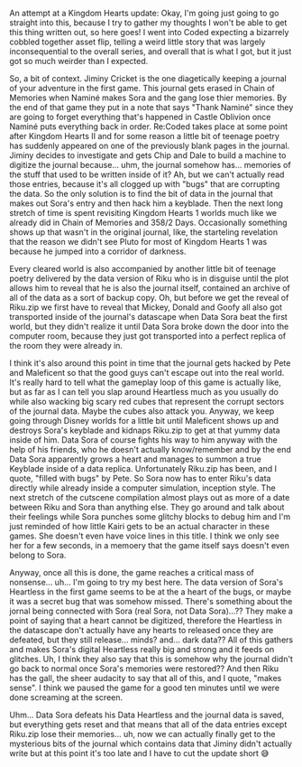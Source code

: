 An attempt at a Kingdom Hearts update:
Okay, I'm going just going to go straight into this, because I try to gather my thoughts I won't be able to get this thing written out, so here goes!
I went into Coded expecting a bizarrely cobbled together asset flip, telling a weird little story that was largely inconsequential to the overall series, and overall that is what I got, but it just got so much weirder than I expected.

So, a bit of context. Jiminy Cricket is the one diagetically keeping a journal of your adventure in the first game. This journal gets erased in Chain of Memories when Naminé makes Sora and the gang lose thier memories. By the end of that game they put in a note that says "Thank Naminé" since they are going to forget everything that's happened in Castle Oblivion once Naminé puts everything back in order.
Re:Coded takes place at some point after Kingdom Hearts II and for some reason a little bit of teenage poetry has suddenly appeared on one of the previously blank pages in the journal. Jiminy decides to investigate and gets Chip and Dale to build a machine to digitize the journal because... uhm, the journal somehow has... memories of the stuff that used to be written inside of it?
Ah, but we can't actually read those entries, because it's all clogged up with "bugs" that are corrupting the data. So the only solution is to find the bit of data in the journal that makes out Sora's entry and then hack him a keyblade.
Then the next long stretch of time is spent revisiting Kingdom Hearts 1 worlds much like we already did in Chain of Memories and 358/2 Days. Occasionally something shows up that wasn't in the original journal, like, the starteling revelation that the reason we didn't see Pluto for most of Kingdom Hearts 1 was because he jumped into a corridor of darkness.

Every cleared world is also accompanied by another little bit of teenage poetry delivered by the data version of Riku who is in disguise until the plot allows him to reveal that he is also the journal itself, contained an archive of all of the data as a sort of backup copy.
Oh, but before we get the reveal of Riku.zip we first have to reveal that Mickey, Donald and Goofy all also got transported inside of the journal's datascape when Data Sora beat the first world, but they didn't realize it until Data Sora broke down the door into the computer room, because they just got transported into a perfect replica of the room they were already in.

I think it's also around this point in time that the journal gets hacked by Pete and Maleficent so that the good guys can't escape out into the real world.
It's really hard to tell what the gameplay loop of this game is actually like, but as far as I can tell you slap around Heartless much as you usually do while also wacking big scary red cubes that represent the corrupt sectors of the journal data. Maybe the cubes also attack you.
Anyway, we keep going through Disney worlds for a little bit until Maleficent shows up and destroys Sora's keyblade and kidnaps Riku.zip to get at that yummy data inside of him.
Data Sora of course fights his way to him anyway with the help of his friends, who he doesn't actually know/remember and by the end Data Sora apparently grows a heart and manages to summon a true Keyblade inside of a data replica. Unfortunately Riku.zip has been, and I quote, "filled with bugs" by Pete. So Sora now has to enter Riku's data directly while already inside a computer simulation, inception style.
The next stretch of the cutscene compilation almost plays out as more of a date between Riku and Sora than anything else. They go around and talk about their feelings while Sora punches some glitchy blocks to debug him and I'm just reminded of how little Kairi gets to be an actual character in these games. She doesn't even have voice lines in this title. I think we only see her for a few seconds, in a memoery that the game itself says doesn't even belong to Sora. 

Anyway, once all this is done, the game reaches a critical mass of nonsense... uh... I'm going to try my best here. The data version of Sora's Heartless in the first game seems to be at the a heart of the bugs, or maybe it was a secret bug that was somehow missed. There's something about the jornal being connected with Sora (real Sora, not Data Sora)...?? They make a point of saying that a heart cannot be digitized, therefore the Heartless in the datascape don't actually have any hearts to released once they are defeated, but they still release... minds? and... dark data?? All of this gathers and makes Sora's digital Heartless really big and strong and it feeds on glitches. Uh, I think they also say that this is somehow why the journal didn't go back to normal once Sora's memories were restored?? And then Riku has the gall, the sheer audacity to say that all of this, and I quote, "makes sense". I think we paused the game for a good ten minutes until we were done screaming at the screen.

Uhm... Data Sora defeats his Data Heartless and the journal data is saved, but everything gets reset and that means that all of the data entries except Riku.zip lose their memories... uh, now we can actually finally get to the mysterious bits of the journal which contains data that Jiminy didn't actually write but at this point it's too late and I have to cut the update short 😅 